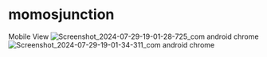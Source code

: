 # momosjunction
Mobile View
![Screenshot_2024-07-29-19-01-28-725_com android chrome](https://github.com/user-attachments/assets/f49950e8-9e97-4431-a099-a2400c30f873)
![Screenshot_2024-07-29-19-01-34-311_com android chrome](https://github.com/user-attachments/assets/f5b2c3cc-093c-46d9-a7eb-b92797b1091d)
